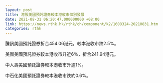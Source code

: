 ```yaml
---
layout: post
title: 港股美國預託證券較本港收市個別發展
date: 2021-08-31 06:20:47.000000000 +08:00
link: https://news.rthk.hk/rthk/ch/component/k2/1608324-20210831.htm
categories: rthk
---
```


騰訊美國預託證券折合454.06港元，較本港收市跌2.5%。

美團美國預託證券較本港收市升近6%，折合241.94港元。

中人壽美國預託證券較本港收市升逾1%。

中石化美國預託證券較本港收市跌約0.6%。
